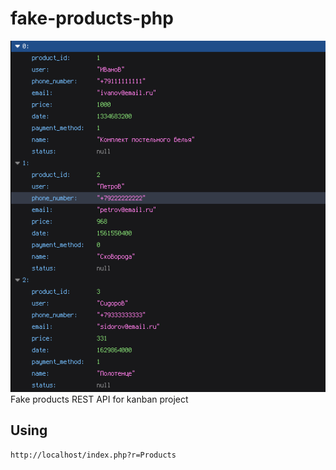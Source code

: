 # fake-products-php
![alt text](https://raw.githubusercontent.com/judas-priest/fake-products-php/main/screenshot.png?raw=true)
Fake products REST API for kanban project
## Using
```
http://localhost/index.php?r=Products
```